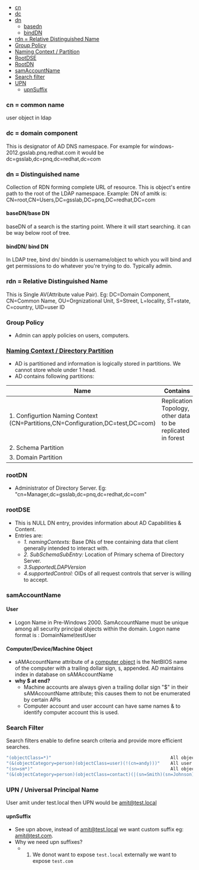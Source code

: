 - [cn](#cn)
- [dc](#dc)
- [dn](#dn)
  - [basedn](#bdn)
  - [bindDN](#bidn)
- [rdn = Relative Distinguished Name](#rdn)
- [Group Policy](#gp)
- [Naming Context / Partition](#nc)
- [RootDSE](#rootdse)
- [RootDN](#rootdn)
- [samAccountName](#sam)
- [Search filter](#sf)
- [UPN](#upn)
  - [upnSuffix](#us)

<a name=cn></a>
### cn = common name
user object in ldap

<a name=dc></a>
### dc = domain component
This is designator of AD DNS namespace. For example for windows-2012.gsslab.pnq.redhat.com it would be dc=gsslab,dc=pnq,dc=redhat,dc=com

<a name=dn></a>
### dn = Distinguished name
Collection of RDN forming complete URL of resource. This is object's entire path to the root of the LDAP namespace. Example: DN of amitk is:  CN=root,CN=Users,DC=gsslab,DC=pnq,DC=redhat,DC=com
<a name=bdn></a>
#### baseDN/base DN
baseDN of a search is the starting point. Where it will start searching. it can be way below root of tree.
<a name=bidn></a>
#### bindDN/ bind DN
In LDAP tree, bind dn/ binddn is username/object to which you will bind and get permissions to do whatever you're trying to do. Typically admin.
    
<a name=rdn></a>
### rdn = Relative Distinguished Name
This is Single AV(Attribute value Pair). Eg: DC=Domain Component, CN=Common Name, OU=Orgnizational Unit, S=Street, L=locality, ST=state, C=country, UID=user ID

<a name=gp></a>
### Group Policy
- Admin can apply policies on users, computers. 

<a name=nc></a>
### [Naming Context / Directory Partition](https://docs.microsoft.com/en-us/windows/win32/ad/naming-contexts-and-partitions)
- AD is partitioned and information is logically stored in partitions. We cannot store whole under 1 head.
- AD contains following partitions:

|Name|Contains|
|---|---|
|1. Configurtion Naming Context (CN=Partitions,CN=Configuration,DC=test,DC=com)|Replication Topology, other data to be replicated in forest|
|2. Schema Partition||
|3. Domain Partition||

<a name=rootdn></a>
### rootDN
- Administrator of Directory Server. Eg: "cn=Manager,dc=gsslab,dc=pnq,dc=redhat,dc=com"

<a name=rootdse></a>
### rootDSE
- This is NULL DN entry, provides information about AD Capabilities & Content. 
- Entries are: 
  - _1. namingContexts:_ Base DNs of tree containing data that client generally intended to interact with.
  - _2. SubSchemaSubEntry:_ Location of Primary schema of Directory Server.     
  - _3.SupportedLDAPVersion_    
  - _4.supportedControl:_ OIDs of all request controls that server is willing to accept.

<a name=sam></a>
### samAccountName
#### User
- Logon Name in Pre-Windows 2000. SamAccountName must be unique among all security principal objects within the domain. Logon name format is : DomainName\testUser
#### Computer/Device/Machine Object
- sAMAccountName attribute of a [computer object](/Operating_Systems/Windows/Active_Directory/Computer_Object) is the NetBIOS name of the computer with a trailing dollar sign, `$`, appended. AD maintains index in database on sAMAccountName
- **why $ at end?**
  - Machine accounts are always given a trailing dollar sign "$" in their sAMAccountName attribute; this causes them to not be enumerated by certain APIs
  - Computer account and user account can have same names & to identify computer account this is used.

<a name=sf></a>
### Search Filter
Search filters enable to define search criteria and provide more efficient searches.
```c
"(objectClass=*)" 	                                          All objects.
"(&(objectCategory=person)(objectClass=user)(!(cn=andy)))" 	  All user objects but "andy".
"(sn=sm*)" 	                                                  All objects with a surname that starts with "sm".
"(&(objectCategory=person)(objectClass=contact)(|(sn=Smith)(sn=Johnson)))" 	All contacts with a surname equal to "Smith" or "Johnson".
```

<a name=upn></a>
### UPN / Universal Principal Name
User amit under test.local then UPN would be amit@test.local 

<a name=us></a>
#### upnSuffix
- See upn above, instead of amit@test.local we want custom suffix eg: amit@test.com. 
- Why we need upn suffixes?
  - 1. We donot want to expose `test.local` externally we want to expose `test.com`
